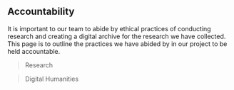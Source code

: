 ## Accountability ##
It is important to our team to abide by ethical practices of conducting research and creating a digital archive for the research we have collected. This page is to outline the practices we have abided by in our project to be held accountable.
> Research

> Digital Humanities 
